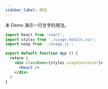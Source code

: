 ```yaml
---
sidebar_label: 用法
---
```


本 Demo 演示一行文字的用法。

```jsx preview
import React from 'react';
import styles from './usage.module.css';
import noop from './usage.js';

export default function App () {
  return (
    <div className={styles.usageContainer}>
      <React />
    </div>
  )
}
```
